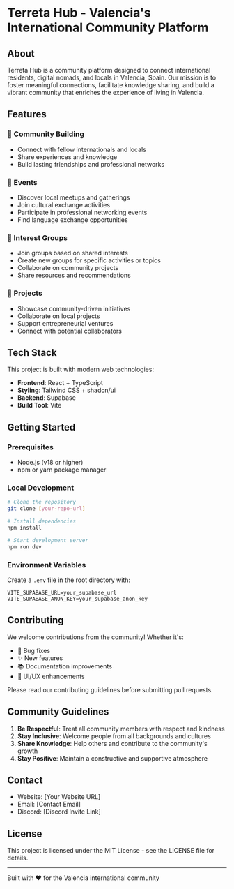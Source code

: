 # Terreta Hub - Valencia's International Community Platform

## About

Terreta Hub is a community platform designed to connect international residents, digital nomads, and locals in Valencia, Spain. Our mission is to foster meaningful connections, facilitate knowledge sharing, and build a vibrant community that enriches the experience of living in Valencia.

## Features

### 🤝 Community Building
- Connect with fellow internationals and locals
- Share experiences and knowledge
- Build lasting friendships and professional networks

### 📅 Events
- Discover local meetups and gatherings
- Join cultural exchange activities
- Participate in professional networking events
- Find language exchange opportunities

### 👥 Interest Groups
- Join groups based on shared interests
- Create new groups for specific activities or topics
- Collaborate on community projects
- Share resources and recommendations

### 🚀 Projects
- Showcase community-driven initiatives
- Collaborate on local projects
- Support entrepreneurial ventures
- Connect with potential collaborators

## Tech Stack

This project is built with modern web technologies:

- **Frontend**: React + TypeScript
- **Styling**: Tailwind CSS + shadcn/ui
- **Backend**: Supabase
- **Build Tool**: Vite

## Getting Started

### Prerequisites
- Node.js (v18 or higher)
- npm or yarn package manager

### Local Development
```bash
# Clone the repository
git clone [your-repo-url]

# Install dependencies
npm install

# Start development server
npm run dev
```

### Environment Variables
Create a `.env` file in the root directory with:
```
VITE_SUPABASE_URL=your_supabase_url
VITE_SUPABASE_ANON_KEY=your_supabase_anon_key
```

## Contributing

We welcome contributions from the community! Whether it's:
- 🐛 Bug fixes
- ✨ New features
- 📚 Documentation improvements
- 🎨 UI/UX enhancements

Please read our contributing guidelines before submitting pull requests.

## Community Guidelines

1. **Be Respectful**: Treat all community members with respect and kindness
2. **Stay Inclusive**: Welcome people from all backgrounds and cultures
3. **Share Knowledge**: Help others and contribute to the community's growth
4. **Stay Positive**: Maintain a constructive and supportive atmosphere

## Contact

- Website: [Your Website URL]
- Email: [Contact Email]
- Discord: [Discord Invite Link]

## License

This project is licensed under the MIT License - see the LICENSE file for details.

---

Built with ❤️ for the Valencia international community